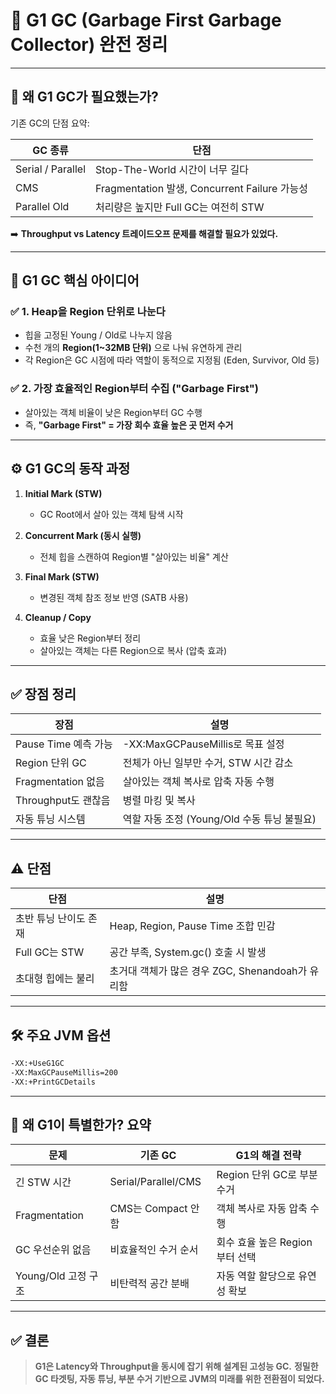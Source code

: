 # 🚀 G1 GC (Garbage First Garbage Collector) 완전 정리

---

## 📌 왜 G1 GC가 필요했는가?

기존 GC의 단점 요약:

| GC 종류 | 단점 |
|---------|------|
| Serial / Parallel | Stop-The-World 시간이 너무 길다 |
| CMS | Fragmentation 발생, Concurrent Failure 가능성 |
| Parallel Old | 처리량은 높지만 Full GC는 여전히 STW |

➡️ **Throughput vs Latency 트레이드오프 문제를 해결할 필요가 있었다.**

---

## 🧠 G1 GC 핵심 아이디어

### ✅ 1. Heap을 Region 단위로 나눈다
- 힙을 고정된 Young / Old로 나누지 않음
- 수천 개의 **Region(1~32MB 단위)** 으로 나눠 유연하게 관리
- 각 Region은 GC 시점에 따라 역할이 동적으로 지정됨 (Eden, Survivor, Old 등)

### ✅ 2. 가장 효율적인 Region부터 수집 ("Garbage First")
- 살아있는 객체 비율이 낮은 Region부터 GC 수행
- 즉, **"Garbage First" = 가장 회수 효율 높은 곳 먼저 수거**

---

## ⚙️ G1 GC의 동작 과정

1. **Initial Mark (STW)**  
   - GC Root에서 살아 있는 객체 탐색 시작

2. **Concurrent Mark (동시 실행)**  
   - 전체 힙을 스캔하여 Region별 "살아있는 비율" 계산

3. **Final Mark (STW)**  
   - 변경된 객체 참조 정보 반영 (SATB 사용)

4. **Cleanup / Copy**  
   - 효율 낮은 Region부터 정리
   - 살아있는 객체는 다른 Region으로 복사 (압축 효과)

---

## ✅ 장점 정리

| 장점 | 설명 |
|------|------|
| Pause Time 예측 가능 | -XX:MaxGCPauseMillis로 목표 설정 |
| Region 단위 GC | 전체가 아닌 일부만 수거, STW 시간 감소 |
| Fragmentation 없음 | 살아있는 객체 복사로 압축 자동 수행 |
| Throughput도 괜찮음 | 병렬 마킹 및 복사 |
| 자동 튜닝 시스템 | 역할 자동 조정 (Young/Old 수동 튜닝 불필요) |

---

## ⚠️ 단점

| 단점 | 설명 |
|------|------|
| 초반 튜닝 난이도 존재 | Heap, Region, Pause Time 조합 민감 |
| Full GC는 STW | 공간 부족, System.gc() 호출 시 발생 |
| 초대형 힙에는 불리 | 초거대 객체가 많은 경우 ZGC, Shenandoah가 유리함 |

---

## 🛠️ 주요 JVM 옵션

```bash
-XX:+UseG1GC
-XX:MaxGCPauseMillis=200
-XX:+PrintGCDetails
```

---

## 🧠 왜 G1이 특별한가? 요약

| 문제 | 기존 GC | G1의 해결 전략 |
|------|----------|------------------|
| 긴 STW 시간 | Serial/Parallel/CMS | Region 단위 GC로 부분 수거 |
| Fragmentation | CMS는 Compact 안함 | 객체 복사로 자동 압축 수행 |
| GC 우선순위 없음 | 비효율적인 수거 순서 | 회수 효율 높은 Region부터 선택 |
| Young/Old 고정 구조 | 비탄력적 공간 분배 | 자동 역할 할당으로 유연성 확보 |

---

## ✅ 결론

> **G1은 Latency와 Throughput을 동시에 잡기 위해 설계된 고성능 GC.**
> **정밀한 GC 타겟팅, 자동 튜닝, 부분 수거 기반으로 JVM의 미래를 위한 전환점이 되었다.**